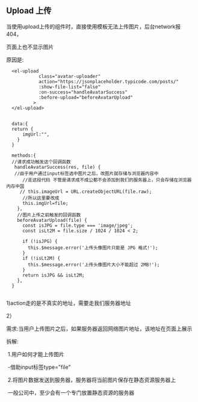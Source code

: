 ## Upload 上传

当使用upload上传的组件时，直接使用模板无法上传图片，后台network报404，

页面上也不显示图片

原因是:

```
  <el-upload
            class="avatar-uploader"
            action="https://jsonplaceholder.typicode.com/posts/"
            :show-file-list="false"
            :on-success="handleAvatarSuccess"
            :before-upload="beforeAvatarUpload"
          >
  </el-upload>


  data:{
  return {
      imgUrl:"",
	}
  }

  methods:{
  //请求成功触发这个回调函数
   handleAvatarSuccess(res, file) {
   //由于用户通过input标签选中图片之后，改图片就存储与浏览器内容中
      //走这段代码 不管是请求成不成公都不会添加到我们的服务器上，只会存储在浏览器内存中国
     // this.imageUrl = URL.createObjectURL(file.raw);
      //所以这里要改成
      this.imgUrl=file;
    },
    //图片上传之前触发的回调函数
    beforeAvatarUpload(file) {
      const isJPG = file.type === 'image/jpeg';
      const isLt2M = file.size / 1024 / 1024 < 2;

      if (!isJPG) {
        this.$message.error('上传头像图片只能是 JPG 格式!');
      }
      if (!isLt2M) {
        this.$message.error('上传头像图片大小不能超过 2MB!');
      }
      return isJPG && isLt2M;
    },
  }
  
```

1)action走的是不真实的地址，需要走我们服务器地址

2）



需求:当用户上传图片之后，如果服务器返回网络图片地址，该地址在页面上展示

拆解:

​     1.用户如何才能上传图片

​              -借助input标签type="file"

​      2.将图片数据发送到服务器，服务器将当前图片保存在静态资源服务器上

​				一般公司中，至少会有一个专门放置静态资源的服务器